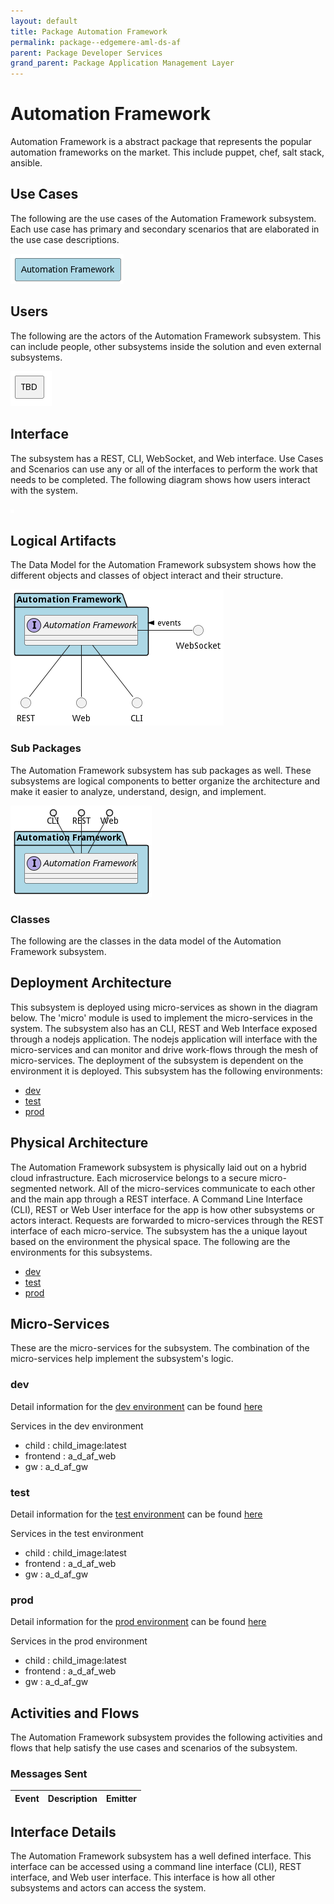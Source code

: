 ```yaml
---
layout: default
title: Package Automation Framework
permalink: package--edgemere-aml-ds-af
parent: Package Developer Services
grand_parent: Package Application Management Layer
---
```


# Automation Framework

Automation Framework is a abstract package that represents the popular automation frameworks on the market. This include puppet, chef, salt stack, ansible.



## Use Cases

The following are the use cases of the Automation Framework subsystem. Each use case has primary and secondary scenarios
that are elaborated in the use case descriptions.



![UseCase Diagram](./usecases.png)

## Users

The following are the actors of the Automation Framework subsystem. This can include people, other subsystems
inside the solution and even external subsystems.



![User Interaction](./userinteraction.png)

## Interface

The subsystem has a REST, CLI, WebSocket, and Web interface. Use Cases and Scenarios can use any or all
of the interfaces to perform the work that needs to be completed. The following  diagram shows how
users interact with the system.

![Scenario Mappings Diagram](./scenariomapping.png)



## Logical Artifacts

The Data Model for the  Automation Framework subsystem shows how the different objects and classes of object interact
and their structure.

![Sub Package Diagram](./subpackage.png)

### Sub Packages

The Automation Framework subsystem has sub packages as well. These subsystems are logical components to better
organize the architecture and make it easier to analyze, understand, design, and implement.



![Logical Diagram](./logical.png)

### Classes

The following are the classes in the data model of the Automation Framework subsystem.




## Deployment Architecture

This subsystem is deployed using micro-services as shown in the diagram below. The 'micro' module is
used to implement the micro-services in the system. The subsystem also has an CLI, REST and Web Interface
exposed through a nodejs application. The nodejs application will interface with the micro-services and
can monitor and drive work-flows through the mesh of micro-services. The deployment of the subsystem is
dependent on the environment it is deployed. This subsystem has the following environments:
* [dev](environment--edgemere-aml-ds-af-dev)
* [test](environment--edgemere-aml-ds-af-test)
* [prod](environment--edgemere-aml-ds-af-prod)



## Physical Architecture

The Automation Framework subsystem is physically laid out on a hybrid cloud infrastructure. Each microservice belongs
to a secure micro-segmented network. All of the micro-services communicate to each other and the main app through a
REST interface. A Command Line Interface (CLI), REST or Web User interface for the app is how other subsystems or actors
interact. Requests are forwarded to micro-services through the REST interface of each micro-service. The subsystem has
the a unique layout based on the environment the physical space. The following are the environments for this
subsystems.
* [dev](environment--edgemere-aml-ds-af-dev)
* [test](environment--edgemere-aml-ds-af-test)
* [prod](environment--edgemere-aml-ds-af-prod)


## Micro-Services

These are the micro-services for the subsystem. The combination of the micro-services help implement
the subsystem's logic.


### dev

Detail information for the [dev environment](environment--edgemere-aml-ds-af-dev)
can be found [here](environment--edgemere-aml-ds-af-dev)

Services in the dev environment

* child : child_image:latest
* frontend : a_d_af_web
* gw : a_d_af_gw


### test

Detail information for the [test environment](environment--edgemere-aml-ds-af-test)
can be found [here](environment--edgemere-aml-ds-af-test)

Services in the test environment

* child : child_image:latest
* frontend : a_d_af_web
* gw : a_d_af_gw


### prod

Detail information for the [prod environment](environment--edgemere-aml-ds-af-prod)
can be found [here](environment--edgemere-aml-ds-af-prod)

Services in the prod environment

* child : child_image:latest
* frontend : a_d_af_web
* gw : a_d_af_gw


## Activities and Flows
The Automation Framework subsystem provides the following activities and flows that help satisfy the use
cases and scenarios of the subsystem.




### Messages Sent

| Event | Description | Emitter |
|-------|-------------|---------|



## Interface Details
The Automation Framework subsystem has a well defined interface. This interface can be accessed using a
command line interface (CLI), REST interface, and Web user interface. This interface is how all other
subsystems and actors can access the system.


